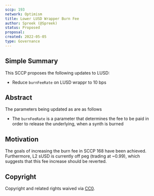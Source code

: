 ```yaml
---
sccp: 193
network: Optimism
title: Lower LUSD Wrapper Burn Fee
author: Spreek (@Spreek)
status: Proposed
proposal:
created: 2022-05-05
type: Governance
---
```


## Simple Summary

<!--"If you can't explain it simply, you don't understand it well enough." Provide a simplified and layman-accessible explanation of the SCCP.-->

This SCCP proposes the following updates to LUSD:

- Reduce `burnFeeRate` on LUSD wrappr to 10 bps

## Abstract

<!--A short (~200 word) description of the variable change proposed.-->

The parameters being updated as are as follows

- The `burnFeeRate` is a parameter that determines the fee to be paid in order to release the underlying, when a synth is burned

## Motivation

<!--The motivation is critical for SCCPs that want to update variables within Synthetix. It should clearly explain why the existing variable is not incentive aligned. SCCP submissions without sufficient motivation may be rejected outright.-->

The goals of increasing the burn fee in SCCP 168 have been achieved. Furthermore, L2 sUSD is currently off peg (trading at ~0.99), which suggests that this fee increase should be reverted.

## Copyright

Copyright and related rights waived via [CC0](https://creativecommons.org/publicdomain/zero/1.0/).
